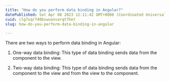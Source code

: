 ```yaml
---
title: "How do you perform data binding in Angular?"
datePublished: Sat Apr 08 2023 12:11:42 GMT+0000 (Coordinated Universal Time)
cuid: clg7xqr740bswuonvarqt7het
slug: how-do-you-perform-data-binding-in-angular

---
```


There are two ways to perform data binding in Angular:

1. One-way data binding: This type of data binding sends data from the component to the view.

2. Two-way data binding: This type of data binding sends data from the component to the view and from the view to the component.